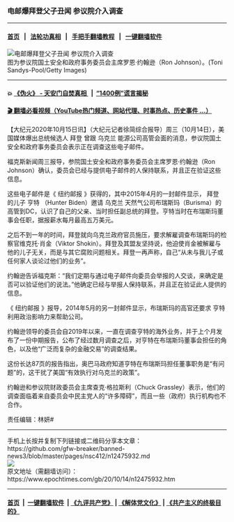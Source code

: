 ### 电邮爆拜登父子丑闻 参议院介入调查
------------------------

#### [首页](https://github.com/gfw-breaker/banned-news3/blob/master/README.md) &nbsp;&nbsp;|&nbsp;&nbsp; [法轮功真相](https://github.com/begood0513/basic/blob/master/README.md)  &nbsp;&nbsp;|&nbsp;&nbsp; [手把手翻墙教程](https://github.com/gfw-breaker/guides/wiki)  &nbsp;&nbsp;|&nbsp;&nbsp; [一键翻墙软件](https://github.com/gfw-breaker/nogfw/blob/master/README.md)  



<div><img alt="电邮爆拜登父子丑闻 参议院介入调查" class="attachment-djy_600_400 size-djy_600_400 wp-post-image" src="https://i.epochtimes.com/assets/uploads/2020/10/GettyImages-1227937492-600x400.jpg"/>
<div class="caption">
 图为参议院国土安全和政府事务委员会主席罗恩·约翰逊（Ron Johnson）。(Toni Sandys-Pool/Getty Images)
</div></div><hr/>

#### 💥 [《伪火》 - 天安门自焚真相 ](http://158.247.195.190:10000/videos/blog/weihuo.html)&nbsp; |&nbsp; [“1400例”谎言揭秘  ](http://158.247.195.190:10000/videos/blog/jiexi1400.html)

#### [ 🎬  翻墙必看视频（YouTube热门频道、网站代理、时事热点、历史事件 ...）](https://github.com/gfw-breaker/links/blob/master/banned.md)

<div><p>
 【大纪元2020年10月15日讯】（大纪元记者徐简综合报导）周三（10月14日），美国媒体爆出总统候选人
 <ok href="https://www.epochtimes.com/gb/tag/%E6%8B%9C%E7%99%BB.html">
  拜登
 </ok>
 曾跟
 <ok href="https://www.epochtimes.com/gb/tag/%E4%B9%8C%E5%85%8B%E5%85%B0.html">
  乌克兰
 </ok>
 能源公司高管会面的消息，参议院国土安全和政府事务委员会表示正在调查这些电子邮件。
</p>
<p>
 福克斯新闻周三报导，参院国土安全和政府事务委员会主席罗恩·约翰逊（Ron Johnson）确认，委员会已经与提供电子邮件的人保持联系，并且正在验证这些信息。
</p>
<p>
 这些电子邮件是《
 <ok href="https://www.epochtimes.com/gb/tag/%E7%BA%BD%E7%BA%A6%E9%82%AE%E6%8A%A5.html">
  纽约邮报
 </ok>
 》获得的，其中2015年4月的一封邮件显示，
 <ok href="https://www.epochtimes.com/gb/tag/%E6%8B%9C%E7%99%BB.html">
  拜登
 </ok>
 的儿子
 <ok href="https://www.epochtimes.com/gb/tag/%E4%BA%A8%E7%89%B9.html">
  亨特
 </ok>
 （Hunter Biden）邀请
 <ok href="https://www.epochtimes.com/gb/tag/%E4%B9%8C%E5%85%8B%E5%85%B0.html">
  乌克兰
 </ok>
 天然气公司布瑞斯玛（Burisma）的高管到DC，认识了自己的父亲、当时担任副总统的拜登。亨特当时在布瑞斯玛董事会任职，据报薪水每月最高五万美元。
</p>
<p>
 之后不到一年的时间，拜登就向乌克兰政府官员施压，要求解雇调查布瑞斯玛的检察官维克托·肖金（Viktor Shokin）。拜登及其盟友坚持说，他迫使肖金被解雇与他的儿子无关，而是与其它腐败问题相关。拜登一再声称，自己“从未与我儿子或任何家人谈论过他们的业务”。
</p>
<p>
 约翰逊告诉福克斯：“我们定期与通过电子邮件向委员会举报的人交谈，来确定是否可以验证他们的说法。”他确定已经与举报人保持联系，并且正在验证此人提供的信息。
</p>
<p>
 《
 <ok href="https://www.epochtimes.com/gb/tag/%E7%BA%BD%E7%BA%A6%E9%82%AE%E6%8A%A5.html">
  纽约邮报
 </ok>
 》报导，2014年5月的另一封邮件显示，布瑞斯玛的高官还要求
 <ok href="https://www.epochtimes.com/gb/tag/%E4%BA%A8%E7%89%B9.html">
  亨特
 </ok>
 利用政治影响力来帮助公司。
</p>
<p>
 约翰逊领导的委员会自2019年以来，一直在调查亨特的海外业务，并于上个月发布了一份中期报告，公布了经过数月调查之后，对亨特在布瑞斯玛董事会担任的角色，以及他“广泛而复杂的金融交易”的调查结果。
</p>
<p>
 这份长达87页的报告指出，奥巴马政府知道亨特在布瑞斯玛担任董事职务是“有问题”的，这干扰了美国“有效执行对乌克兰的政策”。
</p>
<p>
 约翰逊和参议院财政委员会主席查克·格拉斯利（Chuck Grassley）表示，他们的调查面临着来自委员会中民主党人的“许多障碍”，而且一些（政府）执行机构也不合作。
</p>
<p>
 责任编辑：林妍#
</p>
</div>
<hr/>
手机上长按并复制下列链接或二维码分享本文章：<br/>
https://github.com/gfw-breaker/banned-news3/blob/master/pages/nsc412/n12475932.md <br/>
<a href='https://github.com/gfw-breaker/banned-news3/blob/master/pages/nsc412/n12475932.md'><img src='https://github.com/gfw-breaker/banned-news3/blob/master/pages/nsc412/n12475932.md.png'/></a> <br/>
原文地址（需翻墙访问）：https://www.epochtimes.com/gb/20/10/14/n12475932.htm


------------------------
#### [首页](https://github.com/gfw-breaker/banned-news3/blob/master/README.md) &nbsp;|&nbsp; [一键翻墙软件](https://github.com/gfw-breaker/nogfw/blob/master/README.md) &nbsp;| [《九评共产党》](https://github.com/gfw-breaker/9ping.md/blob/master/README.md#九评之一评共产党是什么) | [《解体党文化》](https://github.com/gfw-breaker/jtdwh.md/blob/master/README.md) | [《共产主义的终极目的》](https://github.com/gfw-breaker/gczydzjmd.md/blob/master/README.md)


<img src='http://gfw-breaker.win/banned-news3/pages/nsc412/n12475932.md' width='0px' height='0px'/>